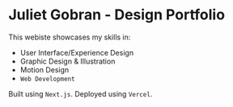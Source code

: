 # Juliet Gobran - Design Portfolio
This webiste showcases my skills in:
- User Interface/Experience Design
- Graphic Design & Illustration
- Motion Design
- `Web Development`

Built using `Next.js`.
Deployed using `Vercel`.


